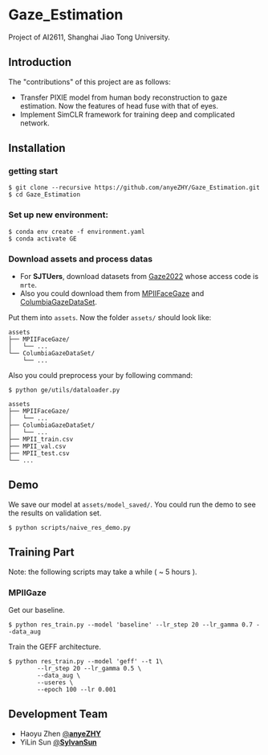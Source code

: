 # Gaze_Estimation

 Project of AI2611, Shanghai Jiao Tong University.

## Introduction

The "contributions" of this project are as follows:

- Transfer PIXIE model from human body reconstruction to gaze estimation. Now the features of head fuse with that of eyes.
- Implement SimCLR framework for training deep and complicated network.

## Installation

### getting start

```shell
$ git clone --recursive https://github.com/anyeZHY/Gaze_Estimation.git
$ cd Gaze_Estimation
```

### Set up new environment:

```shell
$ conda env create -f environment.yaml
$ conda activate GE
```

### Download assets and process datas

- For **SJTUers**, download datasets from [Gaze2022](https://jbox.sjtu.edu.cn/v/link/view/d7dad40649094e1fb6c6a93678ef9512) whose access code is `mrte`.
- Also you could download them from [MPIIFaceGaze](https://github.com/hysts/pytorch_mpiigaze) and [ColumbiaGazeDataSet](https://www.cs.columbia.edu/CAVE/databases/columbia_gaze/).

Put them into `assets`. Now the folder `assets/` should look like:

```
assets
├── MPIIFaceGaze/
│   └── ...
└── ColumbiaGazeDataSet/
    └── ...
```

Also you could preprocess your by following command:

```shell
$ python ge/utils/dataloader.py
```

```shell
assets
├── MPIIFaceGaze/
│   └── ...
├── ColumbiaGazeDataSet/
│   └── ...
├── MPII_train.csv
├── MPII_val.csv
├── MPII_test.csv
└── ...
```

## Demo

We save our model at `assets/model_saved/`. You could run the demo to see the results on validation set.

```shell
$ python scripts/naive_res_demo.py
```

## Training Part

Note: the following scripts may take a while ( ~ 5 hours ).

### MPIIGaze

Get our baseline.

```shell
$ python res_train.py --model 'baseline' --lr_step 20 --lr_gamma 0.7 --data_aug
```

Train the GEFF architecture.

```shell
$ python res_train.py --model 'geff' --t 1\ 
		--lr_step 20 --lr_gamma 0.5 \
		--data_aug \
		--useres \
		--epoch 100 --lr 0.001
```

## Development Team

- Haoyu Zhen [@**anyeZHY**](https://github.com/anyeZHY)
- YiLin Sun [@**SylvanSun**](https://github.com/SylvanSun)
